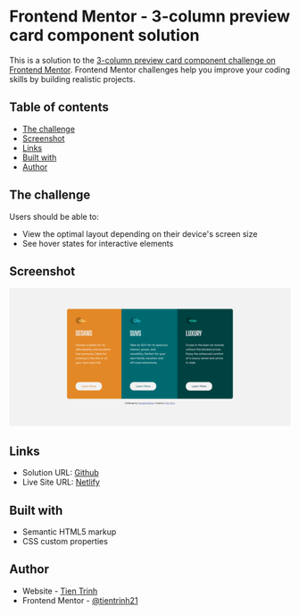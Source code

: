 # Frontend Mentor - 3-column preview card component solution

This is a solution to the [3-column preview card component challenge on Frontend Mentor](https://www.frontendmentor.io/challenges/3column-preview-card-component-pH92eAR2-). Frontend Mentor challenges help you improve your coding skills by building realistic projects.

## Table of contents

- [The challenge](#the-challenge)
- [Screenshot](#screenshot)
- [Links](#links)
- [Built with](#built-with)
- [Author](#author)


## The challenge

Users should be able to:

- View the optimal layout depending on their device's screen size
- See hover states for interactive elements

## Screenshot

![Screenshot](./screenshot.png)


## Links

- Solution URL: [Github](https://github.com/tientrinh21/3-column-preview-card-component)
- Live Site URL: [Netlify](https://3-column-preview-card-tientrinh.netlify.app/)


## Built with

- Semantic HTML5 markup
- CSS custom properties


## Author

- Website - [Tien Trinh](https://tientrinh.netlify.app/)
- Frontend Mentor - [@tientrinh21](https://www.frontendmentor.io/profile/tientrinh21)
